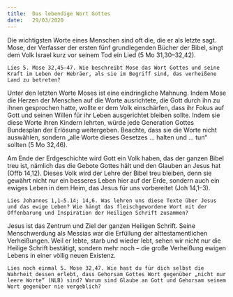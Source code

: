 ```yaml
---
title:  Das lebendige Wort Gottes
date:   29/03/2020
---
```


Die wichtigsten Worte eines Menschen sind oft die, die er als letzte sagt. Mose, der Verfasser der ersten fünf grundlegenden Bücher der Bibel, singt dem Volk Israel kurz vor seinem Tod ein Lied (5 Mo 31,30–32,42).

`Lies 5. Mose 32,45–47. Wie beschreibt Mose das Wort Gottes und seine Kraft im Leben der Hebräer, als sie im Begriff sind, das verheißene Land zu betreten?`

Unter den letzten Worte Moses ist eine eindringliche Mahnung. Indem Mose die Herzen der Menschen auf die Worte ausrichtete, die Gott durch ihn zu ihnen gesprochen hatte, wollte er dem Volk einschärfen, dass ihr Fokus auf Gott und seinen Willen für ihr Leben ausgerichtet bleiben sollte. Indem sie diese Worte ihren Kindern lehrten, würde jede Generation Gottes Bundesplan der Erlösung weitergeben. Beachte, dass sie die Worte nicht auswählen, sondern „alle Worte dieses Gesetzes ... halten und ... tun“ sollten (5 Mo 32,46).

Am Ende der Erdgeschichte wird Gott ein Volk haben, das der ganzen Bibel treu ist, nämlich das die Gebote Gottes hält und den Glauben an Jesus hat (Offb 14,12). Dieses Volk wird der Lehre der Bibel treu bleiben, denn sie gewährt nicht nur ein besseres Leben hier auf der Erde, sondern auch ein ewiges Leben in dem Heim, das Jesus für uns vorbereitet (Joh 14,1–3).

`Lies Johannes 1,1–5.14; 14,6. Was lehren uns diese Texte über Jesus und das ewige Leben? Wie hängt das fleischgewordene Wort mit der Offenbarung und Inspiration der Heiligen Schrift zusammen?`

Jesus ist das Zentrum und Ziel der ganzen Heiligen Schrift. Seine Menschwerdung als Messias war die Erfüllung der alttestamentlichen Verheißungen. Weil er lebte, starb und wieder lebt, sehen wir nicht nur die Heilige Schrift bestätigt, sondern mehr noch – die große Verheißung ewigen Lebens in einer völlig neuen Existenz.

`Lies noch einmal 5. Mose 32,47. Wie hast du für dich selbst die Wahrheit dessen erlebt, dass Gehorsam Gottes Wort gegenüber „nicht nur leere Worte“ (NLB) sind? Warum sind Glaube an Gott und Gehorsam seinem Wort gegenüber nie vergeblich?`